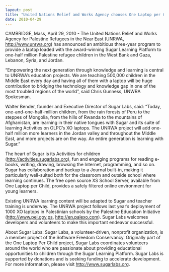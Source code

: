 ```yaml
---
layout: post
title: "United Nations Relief and Works Agency chooses One Laptop per Child Laptops with Sugar for Major Education Project in Mideast"
date: 2010-04-29
---
```



CAMBRIDGE, Mass, April 29, 2010 - The United Nations Relief and Works Agency
for Palestine Refugees in the Near East (UNRWA, <http://www.unrwa.org>) has
announced an ambitious three-year program to provide a laptop loaded with the
award-winning Sugar Learning Platform to one-half million Palestine refugee
children in the West Bank and Gaza, Lebanon, Syria, and Jordan.

“Empowering the next generation through knowledge and learning is central to
UNRWA’s education projects. We are teaching 500,000 children in the Middle
East every day and having all of them with a laptop will be huge contribution
to bridging the technology and knowledge gap in one of the most troubled
regions of the world”, said Chris Gunness, UNWRA Spokesman.

Walter Bender, founder and Executive Director of Sugar Labs, said: “Today,
one-and-one-half-million children, from the rain forests of Peru to the
steppes of Mongolia, from the hills of Rwanda to the mountains of Afghanistan,
are learning in their native tongues with Sugar and its suite of learning
Activities on OLPC’s XO laptops. The UNRWA project will add one-half million
more learners in the Jordan valley and throughout the Middle East, and more
projects are on the way. An entire generation is learning with Sugar.”

The heart of Sugar is its Activities for children
(<http://activities.sugarlabs.org>), fun and engaging programs for reading
e-books, writing, drawing, browsing the Internet, programming, and so on.
Sugar has collaboration and backup to a Journal built-in, making it
particularly well-suited both for the classroom and outside school where
learning continues. The free open source XS School Server, available from One
Laptop per Child, provides a safely filtered online environment for young
learners.

Existing UNRWA learning content will be adapted to Sugar and teacher training
is underway. The UNRWA project follows last year’s deployment of 1000 XO
laptops in Palestinian schools by the Palestine Education Initiative
(<http://www.pei.gov.ps>, <http://en.palexo.com>). Sugar Labs welcomes
developers and volunteers to make this important endeavor successful.

About Sugar Labs: Sugar Labs, a volunteer-driven, nonprofit organization, is a
member project of the Software Freedom Conservancy. Originally part of the One
Laptop Per Child project, Sugar Labs coordinates volunteers around the world
who are passionate about providing educational opportunities to children
through the Sugar Learning Platform. Sugar Labs is supported by donations and
is seeking funding to accelerate development. For more information, please
visit <http://www.sugarlabs.org>.

